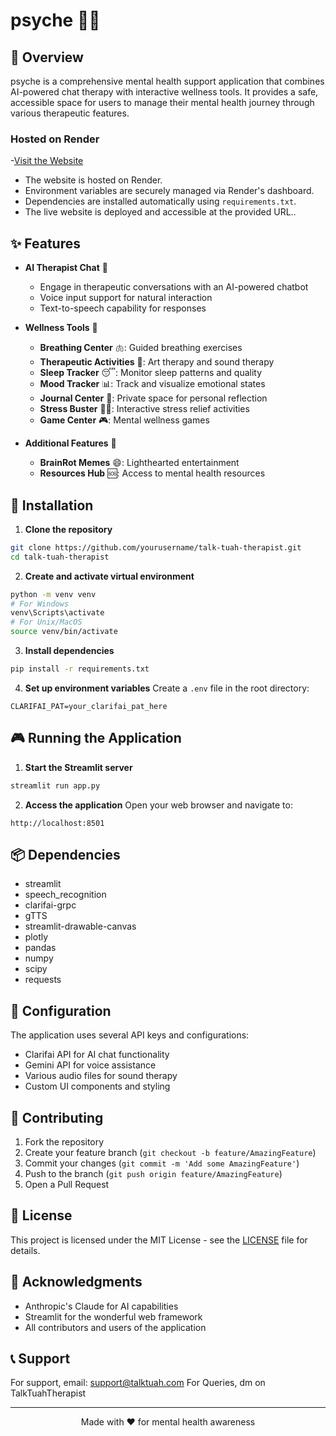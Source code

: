 # psyche 🧠💭

## 🌟 Overview

psyche is a comprehensive mental health support application that combines AI-powered chat therapy with interactive wellness tools. It provides a safe, accessible space for users to manage their mental health journey through various therapeutic features.

### Hosted on Render

-[Visit the Website](https://talk-tuah-therapist1.onrender.com)

- The website is hosted on Render.
- Environment variables are securely managed via Render's dashboard.
- Dependencies are installed automatically using `requirements.txt`.
- The live website is deployed and accessible at the provided URL..

## ✨ Features

- **AI Therapist Chat** 🤖

  - Engage in therapeutic conversations with an AI-powered chatbot
  - Voice input support for natural interaction
  - Text-to-speech capability for responses

- **Wellness Tools** 🎯

  - **Breathing Center** 🫁: Guided breathing exercises
  - **Therapeutic Activities** 🎨: Art therapy and sound therapy
  - **Sleep Tracker** 😴: Monitor sleep patterns and quality
  - **Mood Tracker** 📊: Track and visualize emotional states
  - **Journal Center** 📝: Private space for personal reflection
  - **Stress Buster** 🧘‍♀️: Interactive stress relief activities
  - **Game Center** 🎮: Mental wellness games

- **Additional Features** 🎁
  - **BrainRot Memes** 😄: Lighthearted entertainment
  - **Resources Hub** 🆘: Access to mental health resources

## 🚀 Installation

1. **Clone the repository**

```bash
git clone https://github.com/yourusername/talk-tuah-therapist.git
cd talk-tuah-therapist
```

2. **Create and activate virtual environment**

```bash
python -m venv venv
# For Windows
venv\Scripts\activate
# For Unix/MacOS
source venv/bin/activate
```

3. **Install dependencies**

```bash
pip install -r requirements.txt
```

4. **Set up environment variables**
   Create a `.env` file in the root directory:

```env
CLARIFAI_PAT=your_clarifai_pat_here
```

## 🎮 Running the Application

1. **Start the Streamlit server**

```bash
streamlit run app.py
```

2. **Access the application**
   Open your web browser and navigate to:

```
http://localhost:8501
```

## 📦 Dependencies

- streamlit
- speech_recognition
- clarifai-grpc
- gTTS
- streamlit-drawable-canvas
- plotly
- pandas
- numpy
- scipy
- requests

## 🔧 Configuration

The application uses several API keys and configurations:

- Clarifai API for AI chat functionality
- Gemini API for voice assistance
- Various audio files for sound therapy
- Custom UI components and styling

## 🤝 Contributing

1. Fork the repository
2. Create your feature branch (`git checkout -b feature/AmazingFeature`)
3. Commit your changes (`git commit -m 'Add some AmazingFeature'`)
4. Push to the branch (`git push origin feature/AmazingFeature`)
5. Open a Pull Request

## 📝 License

This project is licensed under the MIT License - see the [LICENSE](LICENSE) file for details.

## 🙏 Acknowledgments

- Anthropic's Claude for AI capabilities
- Streamlit for the wonderful web framework
- All contributors and users of the application

## 📞 Support

For support, email: support@talktuah.com
For Queries, dm on TalkTuahTherapist

---

<p align="center">Made with ❤️ for mental health awareness</p>
